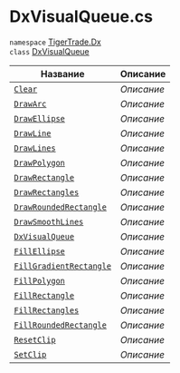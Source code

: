 
# DxVisualQueue.cs
`namespace` [TigerTrade.Dx](../../TigerTrade.Dx.md)  
    `class` [DxVisualQueue](../DxVisualQueue.cs.md)

| Название | Описание |
| --- | --- |
| [`Clear`](./Методы/Clear.md) | *Описание* |
| [`DrawArc`](./Методы/DrawArc.md) | *Описание* |
| [`DrawEllipse`](./Методы/DrawEllipse.md) | *Описание* |
| [`DrawLine`](./Методы/DrawLine.md) | *Описание* |
| [`DrawLines`](./Методы/DrawLines.md) | *Описание* |
| [`DrawPolygon`](./Методы/DrawPolygon.md) | *Описание* |
| [`DrawRectangle`](./Методы/DrawRectangle.md) | *Описание* |
| [`DrawRectangles`](./Методы/DrawRectangles.md) | *Описание* |
| [`DrawRoundedRectangle`](./Методы/DrawRoundedRectangle.md) | *Описание* |
| [`DrawSmoothLines`](./Методы/DrawSmoothLines.md) | *Описание* |
| [`DxVisualQueue`](./Методы/DxVisualQueue.md) | *Описание* |
| [`FillEllipse`](./Методы/FillEllipse.md) | *Описание* |
| [`FillGradientRectangle`](./Методы/FillGradientRectangle.md) | *Описание* |
| [`FillPolygon`](./Методы/FillPolygon.md) | *Описание* |
| [`FillRectangle`](./Методы/FillRectangle.md) | *Описание* |
| [`FillRectangles`](./Методы/FillRectangles.md) | *Описание* |
| [`FillRoundedRectangle`](./Методы/FillRoundedRectangle.md) | *Описание* |
| [`ResetClip`](./Методы/ResetClip.md) | *Описание* |
| [`SetClip`](./Методы/SetClip.md) | *Описание* |

